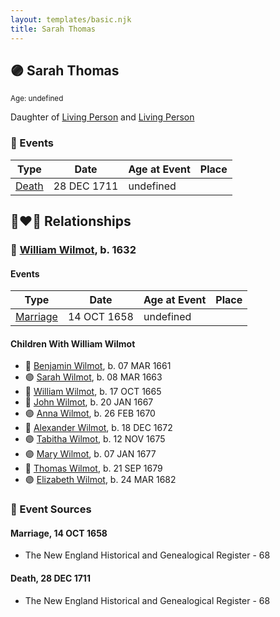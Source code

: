 ```yaml
---
layout: templates/basic.njk
title: Sarah Thomas
---
```

## 🟣 Sarah Thomas
<small>Age: undefined</small>

Daughter of [Living Person](/people/2/28214092) and [Living Person](/people/6/67890576)

### 📆 Events

Type | Date | Age at Event | Place
------ | ------ | ------ | ------
[Death](#event-event-3) | 28 DEC 1711 | undefined |

## 👩‍❤️‍👨 Relationships

### 🔵 [William Wilmot](/people/4/47205976), b. 1632

#### Events

Type | Date | Age at Event | Place
------ | ------ | ------ | ------
[Marriage](#event-family-0-event-0) | 14 OCT 1658 | undefined |
#### Children With William Wilmot
* 🔵 [Benjamin Wilmot](/people/3/32094822), b. 07 MAR 1661
* 🟣 [Sarah Wilmot](/people/3/3300032), b. 08 MAR 1663
* 🔵 [William Wilmot](/people/6/66512566), b. 17 OCT 1665
* 🔵 [John Wilmot](/people/2/24658068), b. 20 JAN 1667
* 🟣 [Anna Wilmot](/people/5/59667336), b. 26 FEB 1670
* 🔵 [Alexander Wilmot](/people/3/3478994), b. 18 DEC 1672
* 🟣 [Tabitha Wilmot](/people/7/75933173), b. 12 NOV 1675
* 🟣 [Mary Wilmot](/people/9/97290136), b. 07 JAN 1677
* 🔵 [Thomas Wilmot](/people/3/36930663), b. 21 SEP 1679
* 🟣 [Elizabeth Wilmot](/people/9/91867119), b. 24 MAR 1682
### 📰 Event Sources

#### <a id="event-family-0-event-0"></a> Marriage, 14 OCT 1658
* The New England Historical and Genealogical Register  - 68
#### <a id="event-event-3"></a> Death, 28 DEC 1711
* The New England Historical and Genealogical Register  - 68
